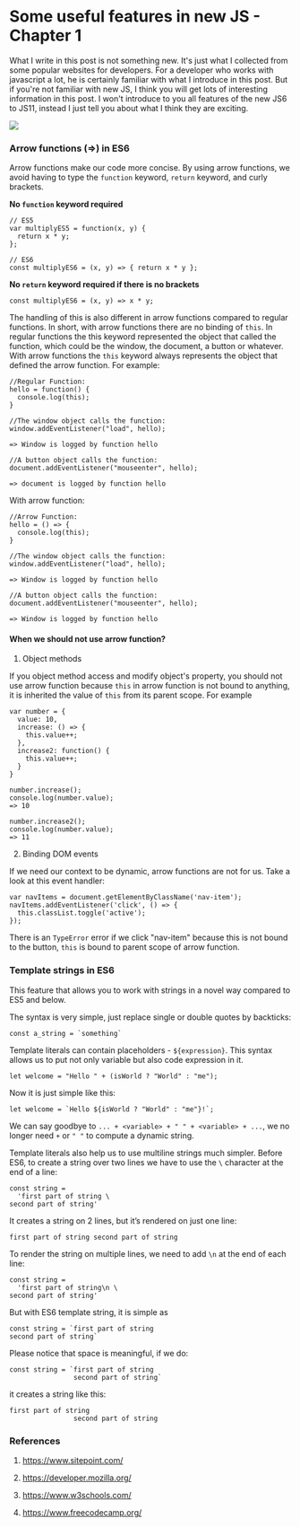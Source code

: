 # Some useful features in new JS - Chapter 1

What I write in this post is not something new. It's just what I collected from some popular websites for developers. For a developer who works with javascript a lot, he is certainly familiar with what I introduce in this post. But if you're not familiar with new JS, I think you will get lots of interesting information in this post. I won't introduce to you all features of the new JS6 to JS11, instead I just tell you about what I think they are exciting.

![](https://image.ibb.co/dWXB3T/javascript.jpg)

### Arrow functions (=>) in ES6

Arrow functions make our code more concise. By using arrow functions, we avoid having to type the `function` keyword, `return` keyword, and curly brackets.

**No `function` keyword required**

```
// ES5
var multiplyES5 = function(x, y) {
  return x * y;
};

// ES6
const multiplyES6 = (x, y) => { return x * y };
```

**No `return` keyword required if there is no brackets**

```
const multiplyES6 = (x, y) => x * y;
```


The handling of this is also different in arrow functions compared to regular functions. In short, with arrow functions there are no binding of `this`. In regular functions the this keyword represented the object that called the function, which could be the window, the document, a button or whatever. With arrow functions the `this` keyword always represents the object that defined the arrow function. For example:

```
//Regular Function:
hello = function() {
  console.log(this);
}

//The window object calls the function:
window.addEventListener("load", hello);

=> Window is logged by function hello

//A button object calls the function:
document.addEventListener("mouseenter", hello);

=> document is logged by function hello
```
With arrow function:

```
//Arrow Function:
hello = () => {
  console.log(this);
}

//The window object calls the function:
window.addEventListener("load", hello);

=> Window is logged by function hello

//A button object calls the function:
document.addEventListener("mouseenter", hello);

=> Window is logged by function hello
```

#### When we should not use arrow function?

1. Object methods

  If you object method access and modify object's property, you should not use arrow function because `this` in arrow function is not bound to anything, it is inherited the value of `this` from its parent scope. For example

  ```
  var number = {
    value: 10,
    increase: () => {
      this.value++;
    },
    increase2: function() {
      this.value++;
    }
  }

  number.increase();
  console.log(number.value);
  => 10

  number.increase2();
  console.log(number.value);
  => 11
  ```

2. Binding DOM events

  If we need our context to be dynamic, arrow functions are not for us. Take a look at this event handler:

  ```
  var navItems = document.getElementByClassName('nav-item');
  navItems.addEventListener('click', () => {
    this.classList.toggle('active');
  });
  ```

  There is an `TypeError` error if we click "nav-item" because this is not bound to the button, `this` is bound to parent scope of arrow function.


### Template strings in ES6

This feature that allows you to work with strings in a novel way compared to ES5 and below.

The syntax is very simple, just replace single or double quotes by backticks:

```
const a_string = `something`
```

Template literals can contain placeholders - `${expression}`. This syntax allows us to put not only variable but also code expression in it.

```
let welcome = "Hello " + (isWorld ? "World" : "me");
```

Now it is just simple like this:

```
let welcome = `Hello ${isWorld ? "World" : "me"}!`;
```

We can say goodbye to `... + <variable> + " " + <variable> + ...`, we no longer need `+` or `" "` to compute a dynamic string.

Template literals also help us to use multiline strings much simpler. Before ES6, to create a string over two lines we have to use the `\` character at the end of a line:

```
const string =
  'first part of string \
second part of string'
```

It creates a string on 2 lines, but it’s rendered on just one line:

```
first part of string second part of string
```

To render the string on multiple lines, we need to add `\n` at the end of each line:

```
const string =
  'first part of string\n \
second part of string'
```

But with ES6 template string, it is simple as

```
const string = `first part of string
second part of string`
```

Please notice that space is meaningful, if we do:

```
const string = `first part of string
                second part of string`
```           

it creates a string like this:     

```
first part of string
                second part of string
```                

### References

1. https://www.sitepoint.com/

2. https://developer.mozilla.org/

3. https://www.w3schools.com/

4. https://www.freecodecamp.org/
